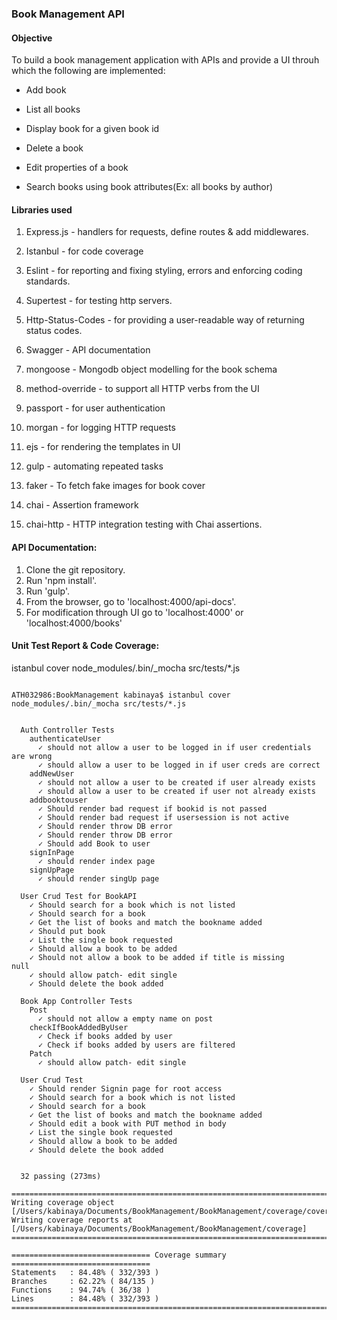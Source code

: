### Book Management API

#### Objective

To build a book management application with APIs and provide a UI throuh
which the following are implemented:

- Add book

- List all books

- Display book for a given book id

- Delete a book

- Edit properties of a book

- Search books using book attributes(Ex: all books by author)

#### Libraries used

1. Express.js - handlers for requests, define routes & add middlewares.

2. Istanbul - for code coverage

3. Eslint - for reporting and fixing styling, errors and enforcing coding standards.

4. Supertest - for testing http servers.

5. Http-Status-Codes - for providing a user-readable way of returning status codes.

6. Swagger - API documentation

7. mongoose - Mongodb object modelling for the book schema

8. method-override - to support all HTTP verbs from the UI

9. passport - for user authentication 

10. morgan - for logging HTTP requests

11. ejs - for rendering the templates in UI

12. gulp - automating repeated tasks

13. faker - To fetch fake images for book cover

14. chai - Assertion framework

15. chai-http - HTTP integration testing with Chai assertions.




#### API Documentation: 

1. Clone the git repository.
2. Run 'npm install'.
3. Run 'gulp'.
4. From the browser, go to 'localhost:4000/api-docs'.
5. For modification through UI go to 'localhost:4000' or 'localhost:4000/books'



#### Unit Test Report & Code Coverage: 
istanbul cover node_modules/.bin/_mocha src/tests/*.js

```

ATH032986:BookManagement kabinaya$ istanbul cover node_modules/.bin/_mocha src/tests/*.js


  Auth Controller Tests
    authenticateUser
      ✓ should not allow a user to be logged in if user credentials are wrong
      ✓ should allow a user to be logged in if user creds are correct
    addNewUser
      ✓ should not allow a user to be created if user already exists
      ✓ should allow a user to be created if user not already exists
    addbooktouser
      ✓ Should render bad request if bookid is not passed
      ✓ Should render bad request if usersession is not active
      ✓ Should render throw DB error
      ✓ Should render throw DB error
      ✓ Should add Book to user
    signInPage
      ✓ should render index page
    signUpPage
      ✓ should render singUp page

  User Crud Test for BookAPI
    ✓ Should search for a book which is not listed
    ✓ Should search for a book
    ✓ Get the list of books and match the bookname added
    ✓ Should put book
    ✓ List the single book requested
    ✓ Should allow a book to be added
    ✓ Should not allow a book to be added if title is missing
null
    ✓ should allow patch- edit single
    ✓ Should delete the book added

  Book App Controller Tests
    Post
      ✓ should not allow a empty name on post
    checkIfBookAddedByUser
      ✓ Check if books added by user
      ✓ Check if books added by users are filtered
    Patch
      ✓ should allow patch- edit single

  User Crud Test
    ✓ Should render Signin page for root access
    ✓ Should search for a book which is not listed
    ✓ Should search for a book
    ✓ Get the list of books and match the bookname added
    ✓ Should edit a book with PUT method in body
    ✓ List the single book requested
    ✓ Should allow a book to be added
    ✓ Should delete the book added


  32 passing (273ms)

=============================================================================
Writing coverage object [/Users/kabinaya/Documents/BookManagement/BookManagement/coverage/coverage.json]
Writing coverage reports at [/Users/kabinaya/Documents/BookManagement/BookManagement/coverage]
=============================================================================

=============================== Coverage summary ===============================
Statements   : 84.48% ( 332/393 )
Branches     : 62.22% ( 84/135 )
Functions    : 94.74% ( 36/38 )
Lines        : 84.48% ( 332/393 )
================================================================================

```
